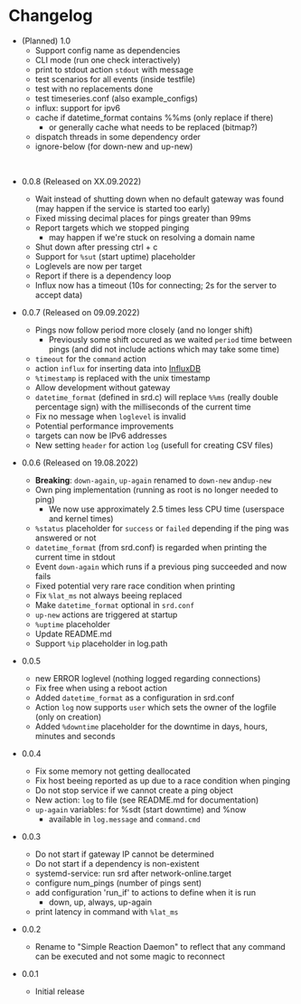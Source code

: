 
# Changelog


* (Planned) 1.0
    * Support config name as dependencies
    * CLI mode (run one check interactively)
    * print to stdout action `stdout` with message
    * test scenarios for all events (inside testfile)
    * test with no replacements done
    * test timeseries.conf (also example_configs)
    * influx: support for ipv6
    * cache if datetime_format contains %%ms (only replace if there)
        * or generally cache what needs to be replaced (bitmap?)
    * dispatch threads in some dependency order
    * ignore-below (for down-new and up-new)

<br />

* 0.0.8 (Released on XX.09.2022)
    * Wait instead of shutting down when no default gateway was found (may happen if the service is started too early)
    * Fixed missing decimal places for pings greater than 99ms
    * Report targets which we stopped pinging
        * may happen if we're stuck on resolving a domain name 
    * Shut down after pressing ctrl + c
    * Support for `%sut` (start uptime) placeholder
    * Loglevels are now per target
    * Report if there is a dependency loop
    * Influx now has a timeout (10s for connecting; 2s for the server to accept data)

* 0.0.7 (Released on 09.09.2022)
    * Pings now follow period more closely (and no longer shift)
        * Previously some shift occured as we waited `period` time between pings (and did not include actions which may take some time)
    * `timeout` for the `command` action
    * action `influx` for inserting data into [InfluxDB](https://www.influxdata.com/)
    * `%timestamp` is replaced with the unix timestamp
    * Allow development without gateway
    * `datetime_format` (defined in srd.c) will replace `%%ms` (really double percentage sign) with the milliseconds of the current time 
    * Fix no message when `loglevel` is invalid
    * Potential performance improvements
    * targets can now be IPv6 addresses
    * New setting `header` for action `log` (usefull for creating CSV files)

* 0.0.6 (Released on 19.08.2022)
    * **Breaking**: `down-again`, `up-again` renamed to `down-new` and`up-new`
    * Own ping implementation (running as root is no longer needed to ping)
        * We now use approximately 2.5 times less CPU time (userspace and kernel times)
    * `%status` placeholder for `success` or `failed` depending if the ping was answered or not
    * `datetime_format` (from srd.conf) is regarded when printing the current time in stdout
    * Event `down-again` which runs if a previous ping succeeded and now fails
    * Fixed potential very rare race condition when printing
    * Fix `%lat_ms` not always beeing replaced
    * Make `datetime_format` optional in `srd.conf`
    * `up-new` actions are triggered at startup
    * `%uptime` placeholder
    * Update README.md
    * Support `%ip` placeholder in log.path

* 0.0.5
    * new ERROR loglevel (nothing logged regarding connections)
    * Fix free when using a reboot action
    * Added `datetime_format` as a configuration in srd.conf
    * Action `log` now supports `user` which sets the owner of the logfile (only on creation)
    * Added `%downtime` placeholder for the downtime in days, hours, minutes and seconds

* 0.0.4
    * Fix some memory not getting deallocated
    * Fix host beeing reported as up due to a race condition when pinging
    * Do not stop service if we cannot create a ping object
    * New action: `log` to file (see README.md for documentation)
    * `up-again` variables: for %sdt (start downtime) and %now
        * available in `log.message` and `command.cmd`

* 0.0.3
    * Do not start if gateway IP cannot be determined
    * Do not start if a dependency is non-existent
    * systemd-service: run srd after network-online.target
    * configure num_pings (number of pings sent)
    * add configuration 'run_if' to actions to define when it is run
        * down, up, always, up-again
    * print latency in command with `%lat_ms`

* 0.0.2
    * Rename to "Simple Reaction Daemon" to reflect that any command can be executed and not some magic to reconnect

* 0.0.1
    * Initial release
